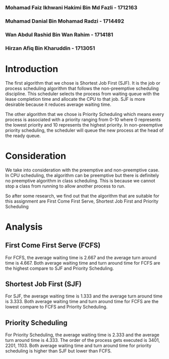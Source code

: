 ### Mohamad Faiz Ikhwani Hakimi Bin Md Fazli - 1712163
### Muhamad Danial Bin Mohamad Radzi - 1714492
### Wan Abdul Rashid Bin Wan Rahim - 1714181
### Hirzan Afiq Bin Kharuddin - 1713051




# Introduction

The first algorithm that we chose is Shortest Job First (SJF). It is the job or process scheduling algorithm that follows the non-preemptive scheduling discipline. This scheduler selects the process from waiting queue with the lease completion time and allocate the CPU to that job. SJF is more desirable because it reduces average waiting time.

The other algorithm that we chose is Priority Scheduling which means every process is associated with a priority ranging from 0-10 where 0 represents the lowest priority and 10 represents the highest priority. In non-preemptive priority scheduling, the scheduler will queue the new process at the head of the ready queue.

# Consideration

We take into consideration with the preemptive and non-preemptive case. In CPU scheduling, the algorithm can be preemptive but there is definitely no preemptive algorithm in class scheduling. This is because we cannot stop a class from running to allow another process to run.

So after some research, we find out that the algorithm that are suitable for this assignment are First Come First Serve, Shortest Job First and Priority Scheduling


# Analysis

## First Come First Serve (FCFS)

For FCFS, the average waiting time is 2.667 and the average turn around time is 4.667. 
Both average waiting time and turn around time for FCFS are the highest compare to SJF and Priority Scheduling.

## Shortest Job First (SJF)

For SJF, the average waiting time is 1.333 and the average turn around time is 3.333.
Both average waiting time and turn around time for FCFS are the lowest compare to FCFS and Priority Scheduling.


## Priority Scheduling 

For Priority Scheduling, the average waiting time is 2.333 and the average turn around time is 4.333. The order of the process gets executed is 3401, 2201, 1103.
Both average waiting time and turn around time for priority scheduling is higher than SJF but lower than FCFS.

